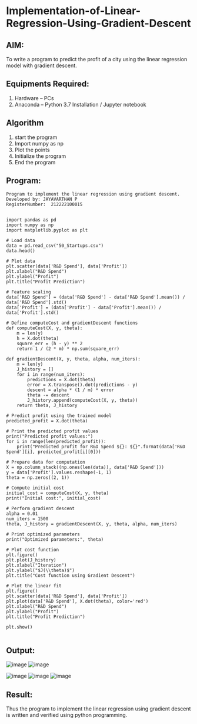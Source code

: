 # Implementation-of-Linear-Regression-Using-Gradient-Descent

## AIM:
To write a program to predict the profit of a city using the linear regression model with gradient descent.

## Equipments Required:
1. Hardware – PCs
2. Anaconda – Python 3.7 Installation / Jupyter notebook

## Algorithm
1. start the program
2. Import numpy as np
3. Plot the points
4. Initialize the program
5. End the program

## Program:
```
Program to implement the linear regression using gradient descent.
Developed by: JAYAVARTHAN P
RegisterNumber:  212222100015
```
```

import pandas as pd
import numpy as np
import matplotlib.pyplot as plt

# Load data
data = pd.read_csv("50_Startups.csv")
data.head()

# Plot data
plt.scatter(data['R&D Spend'], data['Profit'])
plt.xlabel("R&D Spend")
plt.ylabel("Profit")
plt.title("Profit Prediction")

# Feature scaling
data['R&D Spend'] = (data['R&D Spend'] - data['R&D Spend'].mean()) / data['R&D Spend'].std()
data['Profit'] = (data['Profit'] - data['Profit'].mean()) / data['Profit'].std()

# Define computeCost and gradientDescent functions
def computeCost(X, y, theta):
    m = len(y)
    h = X.dot(theta)
    square_err = (h - y) ** 2
    return 1 / (2 * m) * np.sum(square_err)

def gradientDescent(X, y, theta, alpha, num_iters):
    m = len(y)
    J_history = []
    for i in range(num_iters):
        predictions = X.dot(theta)
        error = X.transpose().dot(predictions - y)
        descent = alpha * (1 / m) * error
        theta -= descent
        J_history.append(computeCost(X, y, theta))
    return theta, J_history

# Predict profit using the trained model
predicted_profit = X.dot(theta)

# Print the predicted profit values
print("Predicted profit values:")
for i in range(len(predicted_profit)):
    print("Predicted profit for R&D Spend ${}: ${}".format(data['R&D Spend'][i], predicted_profit[i][0]))

# Prepare data for computation
X = np.column_stack((np.ones(len(data)), data['R&D Spend']))
y = data['Profit'].values.reshape(-1, 1)
theta = np.zeros((2, 1))

# Compute initial cost
initial_cost = computeCost(X, y, theta)
print("Initial cost:", initial_cost)

# Perform gradient descent
alpha = 0.01
num_iters = 1500
theta, J_history = gradientDescent(X, y, theta, alpha, num_iters)

# Print optimized parameters
print("Optimized parameters:", theta)

# Plot cost function
plt.figure()
plt.plot(J_history)
plt.xlabel("Iteration")
plt.ylabel("$J(\\theta)$")
plt.title("Cost function using Gradient Descent")

# Plot the linear fit
plt.figure()
plt.scatter(data['R&D Spend'], data['Profit'])
plt.plot(data['R&D Spend'], X.dot(theta), color='red')
plt.xlabel("R&D Spend")
plt.ylabel("Profit")
plt.title("Profit Prediction")

plt.show()


```
## Output:

![image](https://github.com/Jayakrishnan22003251/Implementation-of-Linear-Regression-Using-Gradient-Descent/assets/120232371/ac35b08e-a32a-4721-8993-06253ced866c)
![image](https://github.com/Jayakrishnan22003251/Implementation-of-Linear-Regression-Using-Gradient-Descent/assets/120232371/7cb3d0f6-e4ec-42d3-bc95-104631278144)

![image](https://github.com/Jayakrishnan22003251/Implementation-of-Linear-Regression-Using-Gradient-Descent/assets/120232371/187f654a-b0e5-4cbb-b9ee-36b09d79ecf6)
![image](https://github.com/Jayakrishnan22003251/Implementation-of-Linear-Regression-Using-Gradient-Descent/assets/120232371/4dfcd137-6b63-4b1c-a866-90098b026f8a)
![image](https://github.com/Jayakrishnan22003251/Implementation-of-Linear-Regression-Using-Gradient-Descent/assets/120232371/3acc9ddd-3055-4756-a5cc-917ba33ff5af)

## Result:
Thus the program to implement the linear regression using gradient descent is written and verified using python programming.
